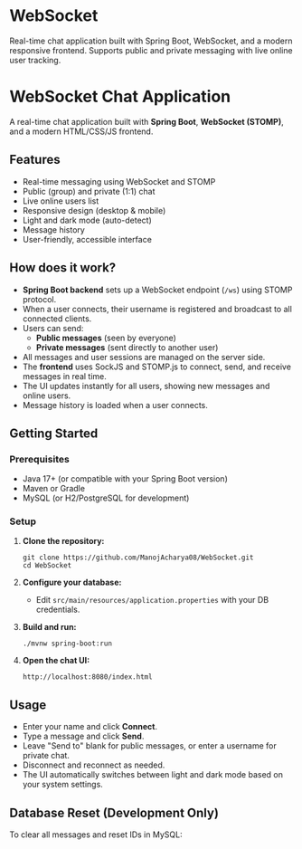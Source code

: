 # WebSocket
Real-time chat application built with Spring Boot, WebSocket, and a modern responsive frontend. Supports public and private messaging with live online user tracking.

# WebSocket Chat Application

A real-time chat application built with **Spring Boot**, **WebSocket (STOMP)**, and a modern HTML/CSS/JS frontend.

## Features

- Real-time messaging using WebSocket and STOMP
- Public (group) and private (1:1) chat
- Live online users list
- Responsive design (desktop & mobile)
- Light and dark mode (auto-detect)
- Message history
- User-friendly, accessible interface

## How does it work?

- **Spring Boot backend** sets up a WebSocket endpoint (`/ws`) using STOMP protocol.
- When a user connects, their username is registered and broadcast to all connected clients.
- Users can send:
  - **Public messages** (seen by everyone)
  - **Private messages** (sent directly to another user)
- All messages and user sessions are managed on the server side.
- The **frontend** uses SockJS and STOMP.js to connect, send, and receive messages in real time.
- The UI updates instantly for all users, showing new messages and online users.
- Message history is loaded when a user connects.

## Getting Started

### Prerequisites

- Java 17+ (or compatible with your Spring Boot version)
- Maven or Gradle
- MySQL (or H2/PostgreSQL for development)

### Setup

1. **Clone the repository:**
    ```
    git clone https://github.com/ManojAcharya08/WebSocket.git
    cd WebSocket
    ```

2. **Configure your database:**
    - Edit `src/main/resources/application.properties` with your DB credentials.

3. **Build and run:**
    ```
    ./mvnw spring-boot:run

4. **Open the chat UI:**
    ```
    http://localhost:8080/index.html
    ```

## Usage

- Enter your name and click **Connect**.
- Type a message and click **Send**.
- Leave "Send to" blank for public messages, or enter a username for private chat.
- Disconnect and reconnect as needed.
- The UI automatically switches between light and dark mode based on your system settings.

## Database Reset (Development Only)

To clear all messages and reset IDs in MySQL:
